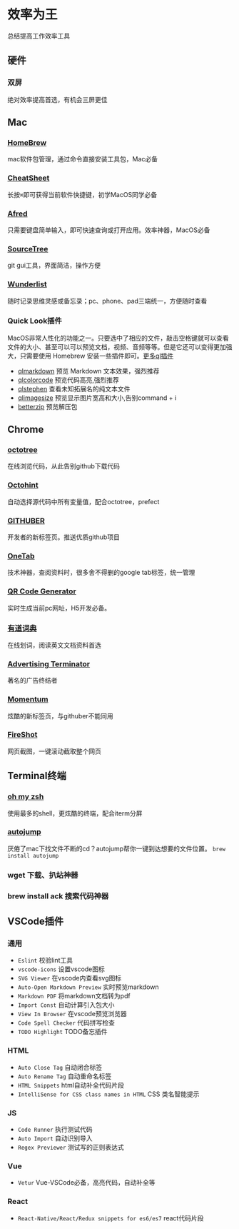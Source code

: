 # 效率为王

总结提高工作效率工具

## 硬件

### 双屏

绝对效率提高首选，有机会三屏更佳

## Mac

### [HomeBrew](https://brew.sh/)

mac软件包管理，通过命令直接安装工具包，Mac必备

### [CheatSheet](https://www.mediaatelier.com/CheatSheet/)

长按`⌘`即可获得当前软件快捷键，初学MacOS同学必备

### [Afred](https://www.alfredapp.com/)

只需要键盘简单输入，即可快速查询或打开应用。效率神器，MacOS必备

### [SourceTree](https://www.sourcetreeapp.com/)

git gui工具，界面简洁，操作方便

### [Wunderlist](https://www.wunderlist.com/zh/)

随时记录思维灵感或备忘录；pc、phone、pad三端统一，方便随时查看

### Quick Look插件
MacOS非常人性化的功能之一。只要选中了相应的文件，敲击空格键就可以查看文件的大小、甚至可以可以预览文档，视频、音频等等。但是它还可以变得更加强大，只需要使用 Homebrew 安装一些插件即可。[更多ql插件](https://github.com/sindresorhus/quick-look-plugins)

* [qlmarkdown](https://github.com/toland/qlmarkdown) 预览 Markdown 文本效果，强烈推荐
* [qlcolorcode](https://github.com/n8gray/QLColorCode) 预览代码高亮,强烈推荐
* [qlstephen](https://github.com/whomwah/qlstephen) 查看未知拓展名的纯文本文件
* [qlimagesize](https://github.com/Nyx0uf/qlImageSize) 预览显示图片宽高和大小,告别command + i
* [betterzip]() 预览解压包


## Chrome

### [octotree](https://chrome.google.com/webstore/search/octotree?utm_source=chrome-ntp-icon)

在线浏览代码，从此告别github下载代码

### [Octohint](https://chrome.google.com/webstore/detail/octohint/hbkpjkfdheainjkkebeoofkpgddnnbpk?utm_source=chrome-ntp-icon)

自动选择源代码中所有变量值，配合octotree，prefect

### [GITHUBER](https://chrome.google.com/webstore/detail/githuber-%E5%BC%80%E5%8F%91%E8%80%85%E7%9A%84%E6%96%B0%E6%A0%87%E7%AD%BE%E9%A1%B5/janmcneaglgklfljjcpihkkomeghljnf/related)

开发者的新标签页。推送优质github项目

### [OneTab](https://chrome.google.com/webstore/detail/onetab/chphlpgkkbolifaimnlloiipkdnihall/related)

技术神器，查阅资料时，很多舍不得删的google tab标签，统一管理

### [QR Code Generator](https://chrome.google.com/webstore/search/%E4%BA%8C%E7%BB%B4%E7%A0%81?utm_source=chrome-ntp-icon)

实时生成当前pc网址，H5开发必备。

### [有道词典](https://chrome.google.com/webstore/search/%E6%9C%89%E9%81%93%E8%AF%8D%E5%85%B8?utm_source=chrome-ntp-icon)

在线划词，阅读英文文档资料首选

### [Advertising Terminator](https://chrome.google.com/webstore/detail/%E5%B9%BF%E5%91%8A%E7%BB%88%E7%BB%93%E8%80%85/fpdnjdlbdmifoocedhkighhlbchbiikl?hl=en-US)

著名的广告终结者

### [Momentum](https://chrome.google.com/webstore/detail/momentum/laookkfknpbbblfpciffpaejjkokdgca/related)

炫酷的新标签页，与githuber不能同用

### [FireShot](https://chrome.google.com/webstore/detail/take-webpage-screenshots/mcbpblocgmgfnpjjppndjkmgjaogfceg?hl=zh-CN)

网页截图，一键滚动截取整个网页

## Terminal终端

### [oh my zsh](https://github.com/robbyrussell/oh-my-zsh)

使用最多的shell，更炫酷的终端，配合iterm分屏

### [autojump](https://github.com/wting/autojump)

厌倦了mac下找文件不断的cd？autojump帮你一键到达想要的文件位置。
`brew install autojump`

### wget 下载、扒站神器

### brew install ack 搜索代码神器

## VSCode插件

### 通用

* `Eslint` 校验lint工具
* `vscode-icons` 设置vscode图标
* `SVG Viewer` 在vscode内查看svg图标
* `Auto-Open Markdown Preview` 实时预览markdown
* `Markdown PDF` 将markdown文档转为pdf
* `Import Const` 自动计算引入包大小
* `View In Browser` 在vscode预览浏览器
* `Code Spell Checker` 代码拼写检查
* `TODO Highlight` TODO备忘插件

### HTML

* `Auto Close Tag` 自动闭合标签
* `Auto Rename Tag` 自动重命名标签
* `HTML Snippets` html自动补全代码片段
* `IntelliSense for CSS class names in HTML` CSS 类名智能提示

### JS

* `Code Runner` 执行测试代码
* `Auto Import` 自动识别导入
* `Regex Previewer` 测试写的正则表达式

### Vue

* `Vetur` Vue-VSCode必备，高亮代码，自动补全等

### React

* `React-Native/React/Redux snippets for es6/es7` react代码片段